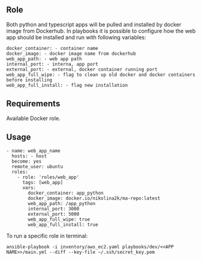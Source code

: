 ## Role

Both python and typescript apps will be pulled and installed by docker image from Dockerhub. In playbooks it is possible to configure how the web app should be installed and run with following variables:

```
docker_container: - container name
docker_image: - docker image name from dockerhub
web_app_path: - web app path
internal_port: - interna, app port
external_port: - external, docker container running port
web_app_full_wipe: - flag to clean up old docker and docker containers before installing
web_app_full_install: - flag new installation
```

## Requirements

Available Docker role.

## Usage

```
- name: web_app_name
  hosts: - host
  become: yes
  remote_user: ubuntu
  roles:
    - role: 'roles/web_app'
      tags: [web_app]
      vars:
        docker_container: app_python
        docker_image: docker.io/nikolina2k/ma-repo:latest
        web_app_path: /app_python
        internal_port: 3000
        external_port: 5000
        web_app_full_wipe: true
        web_app_full_install: true
```

To run a specific role in terminal:

```
ansible-playbook -i inventory/aws_ec2.yaml playbooks/dev/<<APP NAME>>/main.yml --diff --key-file ~/.ssh/secret_key.pem
```
